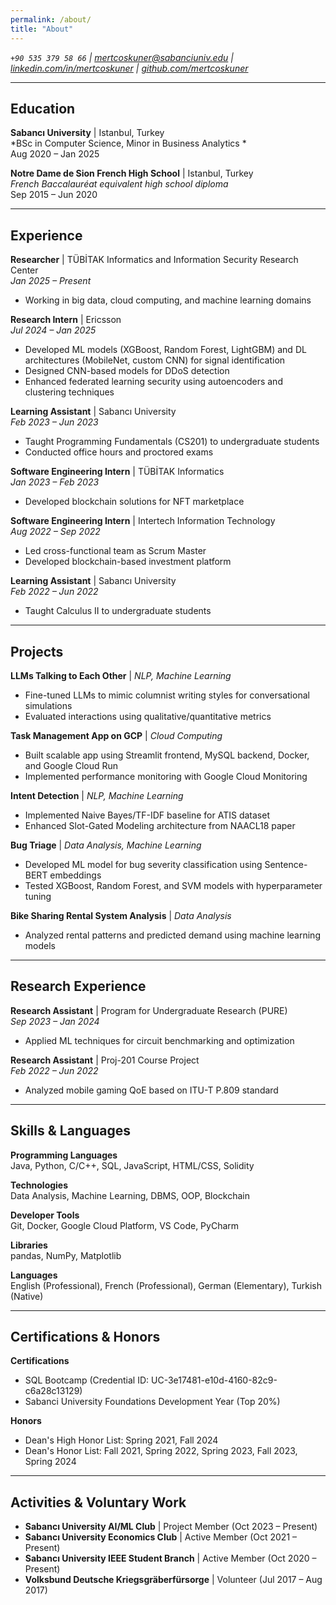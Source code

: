 ```yaml
---
permalink: /about/
title: "About"
---
```


*`+90 535 379 58 66` | [mertcoskuner@sabanciuniv.edu](mailto:mertcoskuner@sabanciuniv.edu) | 
[linkedin.com/in/mertcoskuner](https://linkedin.com/in/mertcoskuner) | 
[github.com/mertcoskuner](https://github.com/mertcoskuner)*

---

## Education
**Sabancı University** | Istanbul, Turkey  
*BSc in Computer Science, Minor in Business Analytics *  
Aug 2020 – Jan 2025  

**Notre Dame de Sion French High School** | Istanbul, Turkey  
*French Baccalauréat equivalent high school diploma*  
Sep 2015 – Jun 2020  

---

## Experience
**Researcher** | TÜBİTAK Informatics and Information Security Research Center  
*Jan 2025 – Present*  
- Working in big data, cloud computing, and machine learning domains

**Research Intern** | Ericsson  
*Jul 2024 – Jan 2025*  
- Developed ML models (XGBoost, Random Forest, LightGBM) and DL architectures (MobileNet, custom CNN) for signal identification
- Designed CNN-based models for DDoS detection
- Enhanced federated learning security using autoencoders and clustering techniques

**Learning Assistant** | Sabancı University  
*Feb 2023 – Jun 2023*  
- Taught Programming Fundamentals (CS201) to undergraduate students
- Conducted office hours and proctored exams

**Software Engineering Intern** | TÜBİTAK Informatics  
*Jan 2023 – Feb 2023*  
- Developed blockchain solutions for NFT marketplace

**Software Engineering Intern** | Intertech Information Technology  
*Aug 2022 – Sep 2022*  
- Led cross-functional team as Scrum Master
- Developed blockchain-based investment platform

**Learning Assistant** | Sabancı University  
*Feb 2022 – Jun 2022*  
- Taught Calculus II to undergraduate students

---

## Projects
**LLMs Talking to Each Other** | *NLP, Machine Learning*  
- Fine-tuned LLMs to mimic columnist writing styles for conversational simulations
- Evaluated interactions using qualitative/quantitative metrics

**Task Management App on GCP** | *Cloud Computing*  
- Built scalable app using Streamlit frontend, MySQL backend, Docker, and Google Cloud Run
- Implemented performance monitoring with Google Cloud Monitoring

**Intent Detection** | *NLP, Machine Learning*  
- Implemented Naive Bayes/TF-IDF baseline for ATIS dataset
- Enhanced Slot-Gated Modeling architecture from NAACL18 paper

**Bug Triage** | *Data Analysis, Machine Learning*  
- Developed ML model for bug severity classification using Sentence-BERT embeddings
- Tested XGBoost, Random Forest, and SVM models with hyperparameter tuning

**Bike Sharing Rental System Analysis** | *Data Analysis*  
- Analyzed rental patterns and predicted demand using machine learning models

---

## Research Experience
**Research Assistant** | Program for Undergraduate Research (PURE)  
*Sep 2023 – Jan 2024*  
- Applied ML techniques for circuit benchmarking and optimization

**Research Assistant** | Proj-201 Course Project  
*Feb 2022 – Jun 2022*  
- Analyzed mobile gaming QoE based on ITU-T P.809 standard

---

## Skills & Languages
**Programming Languages**  
Java, Python, C/C++, SQL, JavaScript, HTML/CSS, Solidity  

**Technologies**  
Data Analysis, Machine Learning, DBMS, OOP, Blockchain  

**Developer Tools**  
Git, Docker, Google Cloud Platform, VS Code, PyCharm  

**Libraries**  
pandas, NumPy, Matplotlib  

**Languages**  
English (Professional), French (Professional), German (Elementary), Turkish (Native)  

---

## Certifications & Honors
**Certifications**  
- SQL Bootcamp (Credential ID: UC-3e17481-e10d-4160-82c9-c6a28c13129)
- Sabanci University Foundations Development Year (Top 20%)

**Honors**  
- Dean's High Honor List: Spring 2021, Fall 2024
- Dean's Honor List: Fall 2021, Spring 2022, Spring 2023, Fall 2023, Spring 2024

---

## Activities & Voluntary Work
- **Sabancı University AI/ML Club** | Project Member (Oct 2023 – Present)
- **Sabancı University Economics Club** | Active Member (Oct 2021 – Present)
- **Sabancı University IEEE Student Branch** | Active Member (Oct 2020 – Present)
- **Volksbund Deutsche Kriegsgräberfürsorge** | Volunteer (Jul 2017 – Aug 2017)
